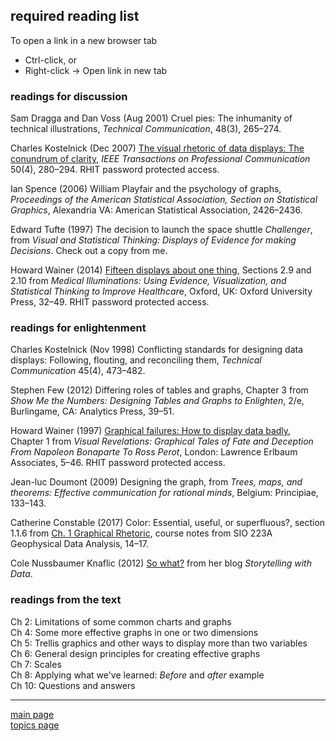 
required reading list
---------------------

To open a link in a new browser tab

-   Ctrl-click, or
-   Right-click → Open link in new tab

### readings for discussion

Sam Dragga and Dan Voss (Aug 2001) Cruel pies: The inhumanity of technical illustrations, *Technical Communication*, 48(3), 265–274.

Charles Kostelnick (Dec 2007) [The visual rhetoric of data displays: The conundrum of clarity](http://libproxy.rose-hulman.edu:2048/login?url=http://ieeexplore.ieee.org/stamp/stamp.jsp?tp=&arnumber=4381242), *IEEE Transactions on Professional Communication* 50(4), 280–294. RHIT password protected access.

Ian Spence (2006) William Playfair and the psychology of graphs, *Proceedings of the American Statistical Association, Section on Statistical Graphics*, Alexandria VA: American Statistical Association, 2426–2436.

Edward Tufte (1997) The decision to launch the space shuttle *Challenger*, from *Visual and Statistical Thinking: Displays of Evidence for making Decisions*. Check out a copy from me.

Howard Wainer (2014) [Fifteen displays about one thing](http://libproxy.rose-hulman.edu:2048/login?url=http://search.ebscohost.com/login.aspx?direct=true&scope=site&db=nlebk&db=nlabk&AN=632290), Sections 2.9 and 2.10 from *Medical Illuminations: Using Evidence, Visualization, and Statistical Thinking to Improve Healthcar*e, Oxford, UK: Oxford University Press, 32–49. RHIT password protected access.

### readings for enlightenment

Charles Kostelnick (Nov 1998) Conflicting standards for designing data displays: Following, flouting, and reconciling them, *Technical Communication* 45(4), 473–482.

Stephen Few (2012) Differing roles of tables and graphs, Chapter 3 from *Show Me the Numbers: Designing Tables and Graphs to Enlighten*, 2/e, Burlingame, CA: Analytics Press, 39–51.

Howard Wainer (1997) [Graphical failures: How to display data badly](http://libproxy.rose-hulman.edu:2048/login?url=http://search.ebscohost.com/login.aspx?direct=true&scope=site&db=nlebk&db=nlabk&AN=649619), Chapter 1 from *Visual Revelations: Graphical Tales of Fate and Deception From Napoleon Bonaparte To Ross Perot*, London: Lawrence Erlbaum Associates, 5–46. RHIT password protected access.

Jean-luc Doumont (2009) Designing the graph, from *Trees, maps, and theorems: Effective communication for rational minds*, Belgium: Principiae, 133–143.

Catherine Constable (2017) Color: Essential, useful, or superfluous?, section 1.1.6 from [Ch. 1 Graphical Rhetoric](https://igppweb.ucsd.edu/~cathy/Classes/SIO223A/vizlect.notes.pdf), course notes from SIO 223A Geophysical Data Analysis, 14–17.

Cole Nussbaumer Knaflic (2012) [So what?](http://www.storytellingwithdata.com/blog/2017/3/22/so-what) from her blog *Storytelling with Data*.

### readings from the text

Ch 2: Limitations of some common charts and graphs<br> Ch 4: Some more effective graphs in one or two dimensions<br> Ch 5: Trellis graphics and other ways to display more than two variables<br> Ch 6: General design principles for creating effective graphs<br> Ch 7: Scales<br> Ch 8: Applying what we've learned: *Before* and *after* example<br> Ch 10: Questions and answers<br>

------------------------------------------------------------------------

[main page](../README.md)<br> [topics page](README-by-topic.md)
